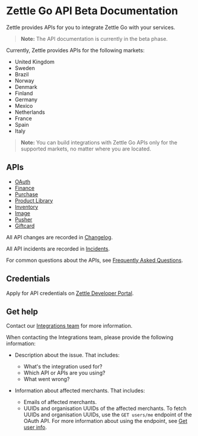 # Zettle Go API Beta Documentation

Zettle provides APIs for you to integrate Zettle Go with your services.

> **Note:** The API documentation is currently in the beta phase.

Currently, Zettle provides APIs for the following markets:

-   United Kingdom
-   Sweden
-   Brazil
-   Norway
-   Denmark
-   Finland
-   Germany
-   Mexico
-   Netherlands
-   France
-   Spain
-   Italy

> **Note:** You can build integrations with Zettle Go APIs only for the supported markets, no matter where you are located.

## APIs

-   [OAuth](authorization.adoc)
-   [Finance](finance-api/overview.md)
-   [Purchase](purchase.adoc)
-   [Product Library](product-library.adoc)
-   [Inventory](inventory.adoc)
-   [Image](image.md)
-   [Pusher](pusher-api/)
-   [Giftcard](giftcard.md)

All API changes are recorded in [Changelog](CHANGELOG.adoc).

All API incidents are recorded in [Incidents](incidents.md).

For common questions about the APIs, see [Frequently Asked Questions](faq.adoc).

## Credentials

Apply for API credentials on [Zettle Developer Portal](https://developer.zettle.com/register).

## Get help
Contact our [Integrations team](mailto:api@zettle.com) for more information. 

When contacting the Integrations team, please provide the following information:

* Description about the issue. That includes:
    * What's the integration used for?
    * Which API or APIs are you using?
    * What went wrong? 

* Information about affected merchants. That includes:
    * Emails of affected merchants.
    * UUIDs and organisation UUIDs of the affected merchants.
      To fetch UUIDs and organisation UUIDs, use the `GET users/me` endpoint of the OAuth API. For more information about using the endpoint, see [Get user info](authorization.adoc/#get-user-info).
